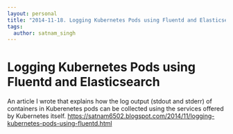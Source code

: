 ```yaml
---
layout: personal
title: "2014-11-18. Logging Kubernetes Pods using Fluentd and Elasticsearch"
tags:
  author: satnam_singh
---
```

# Logging Kubernetes Pods using Fluentd and Elasticsearch
An article I wrote that explains how the log output (stdout and stderr) of containers in Kuberenetes pods can be collected using the services offered by Kubernetes itself. 
https://satnam6502.blogspot.com/2014/11/logging-kubernetes-pods-using-fluentd.html